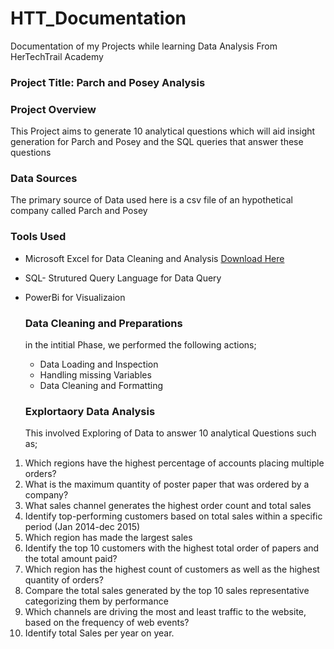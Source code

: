 # HTT_Documentation
Documentation of my Projects while learning Data Analysis From HerTechTrail Academy

### Project Title: Parch and Posey Analysis

### Project Overview
This Project aims to  generate 10 analytical questions which will aid insight generation for Parch and Posey and the SQL queries that  answer these questions 

### Data Sources
 The primary source of Data used here is a csv file of an hypothetical company called Parch and Posey

### Tools Used

- Microsoft Excel for Data Cleaning and Analysis [Download Here](https://www.Microsoft.com)
- SQL- Strutured Query Language for Data Query
- PowerBi for Visualizaion

  ### Data Cleaning and Preparations
  in the intitial Phase, we performed the following actions;
  - Data Loading and Inspection
  - Handling missing Variables
  - Data Cleaning and Formatting
 
  ### Explortaory Data Analysis
  This involved Exploring of Data to answer 10 analytical Questions such as;
 1. Which regions have the highest percentage of accounts placing multiple orders?
 2. What is the maximum quantity of poster paper that was ordered by a company?
 3. What sales channel generates the highest order count and total sales
 4. Identify top-performing customers based on total sales within a specific period (Jan 2014-dec 2015)
 5. Which region has made the largest sales
 6. Identify the top 10 customers with the highest total order of papers and the total amount paid?
 7. Which region has the highest count of customers as well as the highest quantity of orders?
 8. Compare the total sales generated by the top 10 sales representative categorizing them by performance
 9. Which channels are driving the most and least traffic to the website, based on the frequency of web events?
 10. Identify total Sales per year on year.

###




 
